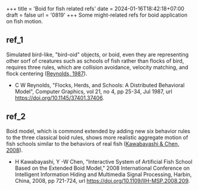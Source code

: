 +++
title = 'Boid for fish related refs'
date = 2024-01-16T18:42:18+07:00
draft = false
url = '0819'
+++
Some might-related refs for boid application on fish motion.
<!--more-->


## ref_1
Simulated bird-like, "bird-oid" objects, or boid, even they are representing other sorf of creatures such as schools of fish rather than flocks of bird, requires three rules, which are collision avoidance, velocity matching, and flock centering ([Reynolds, 1987](https://doi.org/10.1145/37401.37406)).
  + C W Reynolds, "Flocks, Herds, and Schools: A Distributed Behavioral Model", Computer Graphics, vol 21, no 4, pp 25-34, Jul 1987, url https://doi.org/10.1145/37401.37406.


## ref_2
Boid model, which is commond extended by adding new six behavior rules to the three classical boid rules, shows more realistic aggregate motion of fish schools similar to the behaviors of real fish ([Kawabayashi & Chen, 2008](https://doi.org/10.1109/IIH-MSP.2008.209)).
+ H Kawabayashi,  Y -W Chen, "Interactive System of Artificial Fish School Based on the Extended Boid Model," 2008 International Conference on Intelligent Information Hiding and Multimedia Signal Processing, Harbin, China, 2008, pp 721-724, url https://doi.org/10.1109/IIH-MSP.2008.209.

